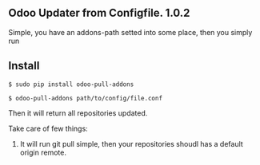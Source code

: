 Odoo Updater from Configfile. 1.0.2
---

Simple, you have an addons-path setted into some place, then you simply run

## Install

```
$ sudo pip install odoo-pull-addons
```

```
$ odoo-pull-addons path/to/config/file.conf
```

Then it will return all repositories updated.

Take care of few things:

1. It will run git pull simple, then your repositories shoudl has a default
   origin remote.
